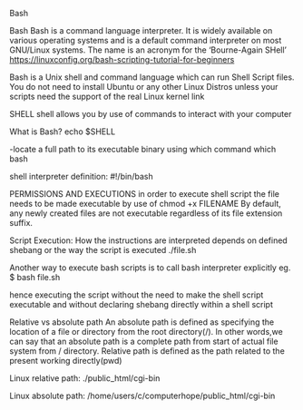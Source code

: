 Bash

Bash
Bash is a command language interpreter. It is widely available on various operating systems and is a default command interpreter on most GNU/Linux systems. The name is an acronym for the ‘Bourne-Again SHell’
https://linuxconfig.org/bash-scripting-tutorial-for-beginners

Bash is a Unix shell and command language which can run Shell Script files. You do not need to install Ubuntu or any other Linux Distros unless your scripts need the support of the real Linux kernel
link

SHELL
shell allows you by use of commands to interact with your computer

What is Bash?
echo $SHELL

-locate a full path to its executable binary using which command
which bash

shell interpreter definition: 
#!/bin/bash

PERMISSIONS AND EXECUTIONS
in order to execute shell script the file needs to be made executable by use of chmod +x FILENAME
By default, any newly created files are not executable regardless of its file extension suffix.

Script Execution:
 How the instructions are interpreted depends on defined shebang or the way the script is executed
./file.sh

Another way to execute bash scripts is to call bash interpreter explicitly eg. 
$ bash file.sh

hence executing the script without the need to make the shell script executable and without declaring shebang directly within a shell script


Relative vs absolute path
An absolute path is defined as specifying the location of a file or directory from the root directory(/). In other words,we can say that an absolute path is a complete path from start of actual file system from / directory. 
Relative path is defined as the path related to the present working directly(pwd)

Linux relative path:
./public_html/cgi-bin

Linux absolute path:
/home/users/c/computerhope/public_html/cgi-bin

